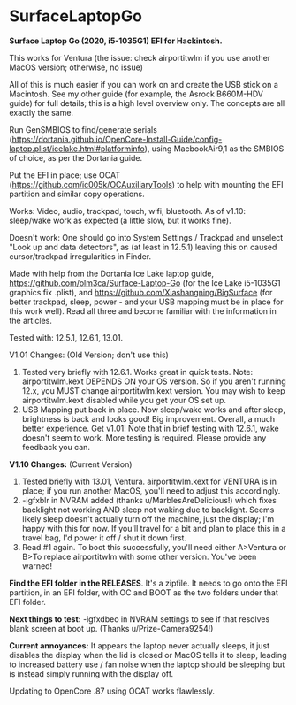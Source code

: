 # SurfaceLaptopGo

**Surface Laptop Go (2020, i5-1035G1) EFI for Hackintosh.**

This works for Ventura (the issue: check airportitwlm if you use another MacOS version; otherwise, no issue)

All of this is much easier if you can work on and create the USB stick on a Macintosh. See my other guide (for example, the Asrock B660M-HDV guide) for full details; this is a high level overview only. The concepts are all exactly the same.

Run GenSMBIOS to find/generate serials (https://dortania.github.io/OpenCore-Install-Guide/config-laptop.plist/icelake.html#platforminfo), using MacbookAir9,1 as the SMBIOS of choice, as per the Dortania guide.

Put the EFI in place; use OCAT (https://github.com/ic005k/OCAuxiliaryTools) to help with mounting the EFI partition and similar copy operations.

Works: Video, audio, trackpad, touch, wifi, bluetooth.  As of v1.10: sleep/wake work as expected (a little slow, but it works fine).

Doesn't work: One should go into System Settings / Trackpad and unselect "Look up and data detectors", as (at least in 12.5.1) leaving this on caused cursor/trackpad irregularities in Finder. 

Made with help from the Dortania Ice Lake laptop guide, https://github.com/olm3ca/Surface-Laptop-Go (for the Ice Lake i5-1035G1 graphics fix .plist), and https://github.com/Xiashangning/BigSurface (for better trackpad, sleep, power - and your USB mapping must be in place for this work well).  Read all three and become familiar with the information in the articles. 

Tested with:  12.5.1, 12.6.1, 13.01.   

V1.01 Changes:  (Old Version; don't use this)
1.  Tested very briefly with 12.6.1.  Works great in quick tests.  Note:  airportitwlm.kext DEPENDS ON your OS version.  So if you aren't running 12.x, you MUST change airportitwlm.kext version.  You may wish to keep airportitwlm.kext disabled while you get your OS set up. 
2.  USB Mapping put back in place.  Now sleep/wake works and after sleep, brightness is back and looks good!  Big improvement. 
Overall,  a much better experience.  Get v1.01!  Note that in brief testing with 12.6.1, wake doesn't seem to work.  More testing is required.  Please provide any feedback you can. 

**V1.10 Changes:** (Current Version)

1.  Tested briefly with 13.01, Ventura.  airportitwlm.kext for VENTURA is in place; if you run another MacOS, you'll need to adjust this accordingly. 
2.  -igfxblr in NVRAM added (thanks u/MarblesAreDelicious!) which fixes backlight not working AND sleep not waking due to backlight.  Seems likely sleep doesn't actually turn off the machine, just the display; I'm happy with this for now. If you'll travel for a bit and plan to place this in a travel bag, I'd power it off / shut it down first.  
3.  Read #1 again.  To boot this successfully, you'll need either A>Ventura or B>To replace airportitwlm with some other version.  You've been warned!

**Find the EFI folder in the RELEASES**.  It's a zipfile.  It needs to go onto the EFI partition, in an EFI folder, with OC and BOOT as the two folders under that EFI folder. 

**Next things to test:**  -igfxdbeo in NVRAM settings to see if that resolves blank screen at boot up.  (Thanks u/Prize-Camera9254!)

**Current annoyances:**  It appears the laptop never actually sleeps, it just disables the display when the lid is closed or MacOS tells it to sleep, leading to increased battery use / fan noise when the laptop should be sleeping but is instead simply running with the display off.  

Updating to OpenCore .87 using OCAT works flawlessly.
